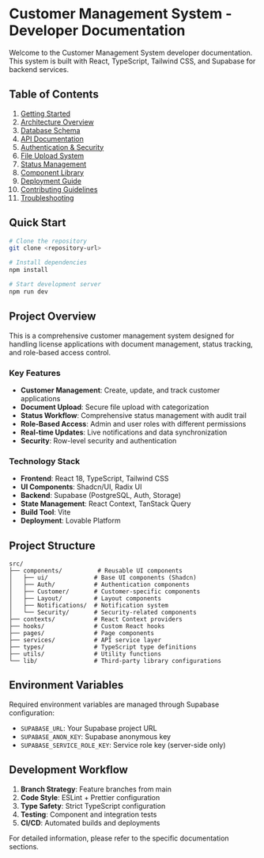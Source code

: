 
# Customer Management System - Developer Documentation

Welcome to the Customer Management System developer documentation. This system is built with React, TypeScript, Tailwind CSS, and Supabase for backend services.

## Table of Contents

1. [Getting Started](./getting-started.md)
2. [Architecture Overview](./architecture.md)
3. [Database Schema](./database-schema.md)
4. [API Documentation](./api-documentation.md)
5. [Authentication & Security](./authentication.md)
6. [File Upload System](./file-upload.md)
7. [Status Management](./status-management.md)
8. [Component Library](./components.md)
9. [Deployment Guide](./deployment.md)
10. [Contributing Guidelines](./contributing.md)
11. [Troubleshooting](./troubleshooting.md)

## Quick Start

```bash
# Clone the repository
git clone <repository-url>

# Install dependencies
npm install

# Start development server
npm run dev
```

## Project Overview

This is a comprehensive customer management system designed for handling license applications with document management, status tracking, and role-based access control.

### Key Features

- **Customer Management**: Create, update, and track customer applications
- **Document Upload**: Secure file upload with categorization
- **Status Workflow**: Comprehensive status management with audit trail
- **Role-Based Access**: Admin and user roles with different permissions
- **Real-time Updates**: Live notifications and data synchronization
- **Security**: Row-level security and authentication

### Technology Stack

- **Frontend**: React 18, TypeScript, Tailwind CSS
- **UI Components**: Shadcn/UI, Radix UI
- **Backend**: Supabase (PostgreSQL, Auth, Storage)
- **State Management**: React Context, TanStack Query
- **Build Tool**: Vite
- **Deployment**: Lovable Platform

## Project Structure

```
src/
├── components/          # Reusable UI components
│   ├── ui/             # Base UI components (Shadcn)
│   ├── Auth/           # Authentication components
│   ├── Customer/       # Customer-specific components
│   ├── Layout/         # Layout components
│   ├── Notifications/  # Notification system
│   └── Security/       # Security-related components
├── contexts/           # React Context providers
├── hooks/              # Custom React hooks
├── pages/              # Page components
├── services/           # API service layer
├── types/              # TypeScript type definitions
├── utils/              # Utility functions
└── lib/                # Third-party library configurations
```

## Environment Variables

Required environment variables are managed through Supabase configuration:

- `SUPABASE_URL`: Your Supabase project URL
- `SUPABASE_ANON_KEY`: Supabase anonymous key
- `SUPABASE_SERVICE_ROLE_KEY`: Service role key (server-side only)

## Development Workflow

1. **Branch Strategy**: Feature branches from main
2. **Code Style**: ESLint + Prettier configuration
3. **Type Safety**: Strict TypeScript configuration
4. **Testing**: Component and integration tests
5. **CI/CD**: Automated builds and deployments

For detailed information, please refer to the specific documentation sections.

